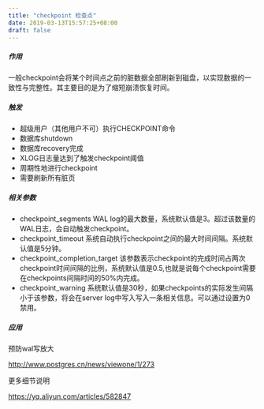 ```yaml
---
title: "checkpoint 检查点"
date: 2019-03-13T15:57:25+08:00
draft: false
---
```

##### 作用

一般checkpoint会将某个时间点之前的脏数据全部刷新到磁盘，以实现数据的一致性与完整性。其主要目的是为了缩短崩溃恢复时间。

##### 触发

- 超级用户（其他用户不可）执行CHECKPOINT命令
- 数据库shutdown
- 数据库recovery完成
- XLOG日志量达到了触发checkpoint阈值
- 周期性地进行checkpoint
- 需要刷新所有脏页

##### 相关参数

- checkpoint_segments  WAL log的最大数量，系统默认值是3。超过该数量的WAL日志，会自动触发checkpoint。
- checkpoint_timeout  系统自动执行checkpoint之间的最大时间间隔。系统默认值是5分钟。
- checkpoint_completion_target 该参数表示checkpoint的完成时间占两次checkpoint时间间隔的比例，系统默认值是0.5,也就是说每个checkpoint需要在checkpoints间隔时间的50%内完成。
- checkpoint_warning 系统默认值是30秒，如果checkpoints的实际发生间隔小于该参数，将会在server log中写入写入一条相关信息。可以通过设置为0禁用。

##### 应用

预防wal写放大

http://www.postgres.cn/news/viewone/1/273

更多细节说明

https://yq.aliyun.com/articles/582847
